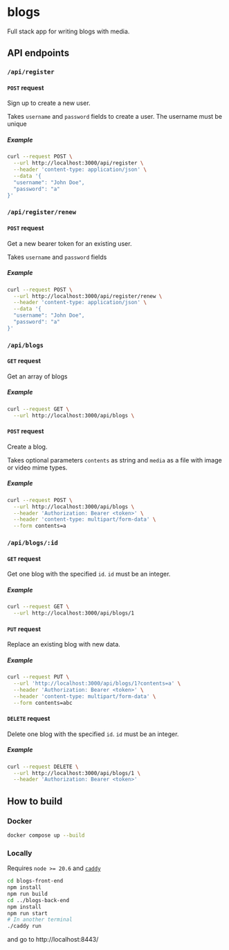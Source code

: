 # blogs

Full stack app for writing blogs with media. 

## API endpoints

### `/api/register`

#### `POST` request

Sign up to create a new user.

Takes `username` and `password` fields to create a user.
The username must be unique

##### Example

```bash
curl --request POST \
  --url http://localhost:3000/api/register \
  --header 'content-type: application/json' \
  --data '{
  "username": "John Doe",
  "password": "a"
}'
```

### `/api/register/renew`

#### `POST` request

Get a new bearer token for an existing user.

Takes `username` and `password` fields

##### Example

```bash
curl --request POST \
  --url http://localhost:3000/api/register/renew \
  --header 'content-type: application/json' \
  --data '{
  "username": "John Doe",
  "password": "a"
}'
```

### `/api/blogs`

#### `GET` request

Get an array of blogs

##### Example

```bash
curl --request GET \
  --url http://localhost:3000/api/blogs \
```

#### `POST` request

Create a blog. 

Takes optional parameters `contents` as string and `media` as a file with image or video mime types. 

##### Example

```bash
curl --request POST \
  --url http://localhost:3000/api/blogs \
  --header 'Authorization: Bearer <token>' \
  --header 'content-type: multipart/form-data' \
  --form contents=a
```

### `/api/blogs/:id`

#### `GET` request

Get one blog with the specified `id`. `id` must be an integer. 

##### Example

```bash
curl --request GET \
  --url http://localhost:3000/api/blogs/1
```

#### `PUT` request

Replace an existing blog with new data. 

##### Example

```bash
curl --request PUT \
  --url 'http://localhost:3000/api/blogs/1?contents=a' \
  --header 'Authorization: Bearer <token>' \
  --header 'content-type: multipart/form-data' \
  --form contents=abc
```

#### `DELETE` request

Delete one blog with the specified `id`. `id` must be an integer. 

##### Example

```bash
curl --request DELETE \
  --url http://localhost:3000/api/blogs/1 \
  --header 'Authorization: Bearer <token>'
```

## How to build

### Docker

```bash
docker compose up --build
```

### Locally

Requires `node >= 20.6` and [`caddy`](https://caddyserver.com/download)

```bash
cd blogs-front-end
npm install
npm run build
cd ../blogs-back-end
npm install
npm run start
# In another terminal
./caddy run
```

and go to http://localhost:8443/
